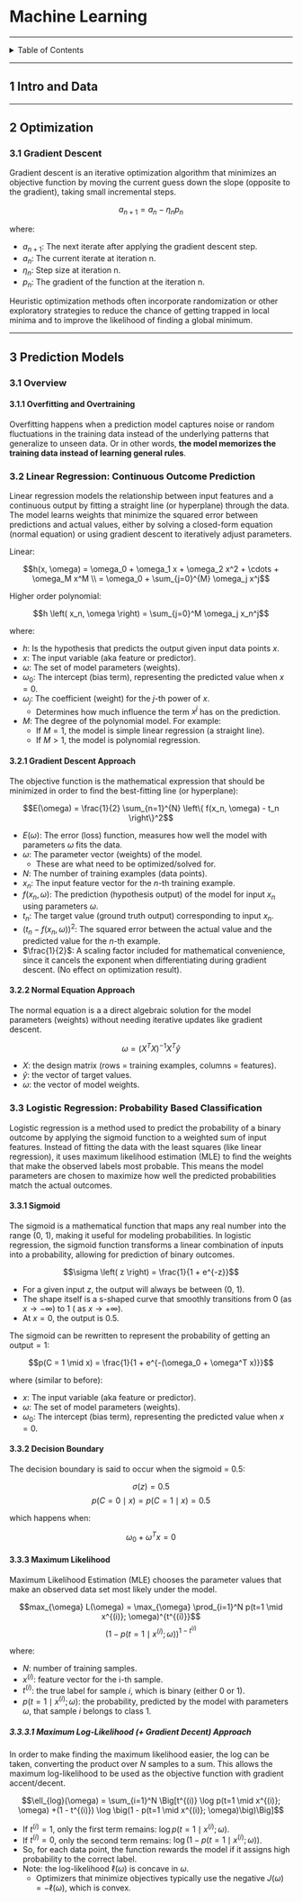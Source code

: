 # Machine Learning

---

<details markdown="1">
  <summary>Table of Contents</summary>

<!-- TOC -->
* [Machine Learning](#machine-learning)
  * [1 Intro and Data](#1-intro-and-data)
  * [2 Optimization](#2-optimization)
    * [3.1 Gradient Descent](#31-gradient-descent)
  * [3 Prediction Models](#3-prediction-models)
    * [3.1 Overview](#31-overview)
      * [3.1.1 Overfitting and Overtraining](#311-overfitting-and-overtraining)
    * [3.2 Linear Regression: Continuous Outcome Prediction](#32-linear-regression-continuous-outcome-prediction)
      * [3.2.1 Gradient Descent Approach](#321-gradient-descent-approach)
      * [3.2.2 Normal Equation Approach](#322-normal-equation-approach)
    * [3.3 Logistic Regression: Probability Based Classification](#33-logistic-regression-probability-based-classification)
      * [3.3.1 Sigmoid](#331-sigmoid)
      * [3.3.2 Decision Boundary](#332-decision-boundary)
      * [3.3.3 Maximum Likelihood](#333-maximum-likelihood)
        * [3.3.3.1 Maximum Log-Likelihood (+ Gradient Decent) Approach](#3331-maximum-log-likelihood--gradient-decent-approach)
<!-- TOC -->

</details>

---

## 1 Intro and Data

---

## 2 Optimization

### 3.1 Gradient Descent

Gradient descent is an iterative optimization algorithm that minimizes an objective function by
moving the current guess down the slope (opposite to the gradient), taking small incremental steps.

$$a_{n+1} = {a}_{n} - \eta_{n} p_{n}$$

where:

- $a_{n+1}$: The next iterate after applying the gradient descent step.
- $a_{n}$: The current iterate at iteration n.
- $\eta_n$: Step size at iteration n.
- $p_{n}$: The gradient of the function at the iteration n.

Heuristic optimization methods often incorporate randomization or other exploratory strategies to
reduce the chance of getting trapped in local minima and to improve the likelihood of finding a
global minimum.

---

## 3 Prediction Models

### 3.1 Overview

#### 3.1.1 Overfitting and Overtraining

Overfitting happens when a prediction model captures noise or random fluctuations in the training
data instead of the underlying patterns that generalize to unseen data. Or in other words, **the
model memorizes the training data instead of learning general rules**.

### 3.2 Linear Regression: Continuous Outcome Prediction

Linear regression models the relationship between input features and a continuous output by fitting
a straight line (or hyperplane) through the data. The model learns weights that minimize the squared
error between predictions and actual values, either by solving a closed-form equation (normal
equation) or using gradient descent to iteratively adjust parameters.

Linear:

$$h(x, \omega) = \omega_0 + \omega_1 x + \omega_2 x^2 + \cdots + \omega_M x^M \\ = \omega_0 + \sum_{j=0}^{M} \omega_j x^j$$

Higher order polynomial:

$$h \left( x_n, \omega \right) = \sum_{j=0}^M \omega_j x_n^j$$

where:

- $h$: Is the hypothesis that predicts the output given input data points $x$.
- $x$: The input variable (aka feature or predictor).
- $\omega$: The set of model parameters (weights).
- $\omega_0$: The intercept (bias term), representing the predicted value when $x = 0$.
- $\omega_j$: The coefficient (weight) for the $j$-th power of $x$.
    - Determines how much influence the term $x^j$ has on the prediction.
- $M$: The degree of the polynomial model. For example:
    - If $M = 1$, the model is simple linear regression (a straight line).
    - If $M > 1$, the model is polynomial regression.

#### 3.2.1 Gradient Descent Approach

The objective function is the mathematical expression that should be minimized in order to find the
best-fitting line (or hyperplane):

$$E(\omega) = \frac{1}{2} \sum_{n=1}^{N} \left\{ f(x_n, \omega) - t_n \right\}^2$$

- $E(\omega)$: The error (loss) function, measures how well the model with parameters $\omega$ fits
  the data.
- $\omega$: The parameter vector (weights) of the model.
    - These are what need to be optimized/solved for.
- $N$: The number of training examples (data points).
- $x_n$: The input feature vector for the $n$-th training example.
- $f \left( x_n, \omega \right)$: The prediction (hypothesis output) of the model for input $x_n$
  using parameters $\omega$.
- $t_n$: The target value (ground truth output) corresponding to input $x_n$.
- $\left( t_n - f(x_n, \omega) \right)^2$: The squared error between the actual value and the
  predicted value for the $n$-th example.
- $\frac{1}{2}$: A scaling factor included for mathematical convenience, since it cancels the
  exponent when differentiating during gradient descent. (No effect on optimization result).

#### 3.2.2 Normal Equation Approach

The normal equation is a a direct algebraic solution for the model parameters (weights) without
needing iterative updates like gradient descent.

$$\omega = (X^T X)^{-1} X^T \hat{y}$$

- $X$: the design matrix (rows = training examples, columns = features).
- $\hat{y}$: the vector of target values.
- $\omega$: the vector of model weights.

### 3.3 Logistic Regression: Probability Based Classification

Logistic regression is a method used to predict the probability of a binary outcome by applying the
sigmoid function to a weighted sum of input features. Instead of fitting the data with the least
squares (like linear regression), it uses maximum likelihood estimation (MLE) to find the weights
that make the observed labels most probable. This means the model parameters are chosen to maximize
how well the predicted probabilities match the actual outcomes.

#### 3.3.1 Sigmoid

The sigmoid is a mathematical function that maps any real number into the range (0, 1), making it
useful for modeling probabilities. In logistic regression, the sigmoid function transforms a linear
combination of inputs into a probability, allowing for prediction of binary outcomes.

$$\sigma \left( z \right) = \frac{1}{1 + e^{-z}}$$

- For a given input $z$, the output will always be between (0, 1).
- The shape itself is a s-shaped curve that smoothly transitions from 0 (as $x \to -\infty$) to 1 (
  as $x \to +\infty$).
- At $x = 0$, the output is 0.5.

The sigmoid can be rewritten to represent the probability of getting an $\mathrm{output} = 1$:

$$p(C = 1 \mid x) = \frac{1}{1 + e^{-(\omega_0 + \omega^T x)}}$$

where (similar to before):

- $x$: The input variable (aka feature or predictor).
- $\omega$: The set of model parameters (weights).
- $\omega_0$: The intercept (bias term), representing the predicted value when $x = 0$.

#### 3.3.2 Decision Boundary

The decision boundary is said to occur when the sigmoid = 0.5:

$$\sigma \left( z \right) = 0.5$$
$$p \left( C = 0 \mid x \right) = p \left( C = 1 \mid x \right) = 0.5$$

which happens when:

$$\omega_0 + \omega^T x = 0$$

#### 3.3.3 Maximum Likelihood

Maximum Likelihood Estimation (MLE) chooses the parameter values that make an observed data set most
likely under the model.

$$max_{\omega} L(\omega) = \max_{\omega} \prod_{i=1}^N p(t=1 \mid x^{(i)}; \omega)^{t^{(i)}}$$
$$\Big(1 - p(t=1 \mid x^{(i)}; \omega)\Big)^{1 - t^{(i)}}$$

where:

- $N$: number of training samples.
- $x^{(i)}$: feature vector for the i-th sample.
- $t^{(i)}$: the true label for sample $i$, which is binary (either 0 or 1).
- $p(t=1 \mid x^{(i)}; \omega)$: the probability, predicted by the model with parameters $\omega$,
  that sample $i$ belongs to class 1.

##### 3.3.3.1 Maximum Log-Likelihood (+ Gradient Decent) Approach

In order to make finding the maximum likelihood easier, the log can be taken, converting the product
over $N$ samples to a sum. This allows the maximum log-likelihood to be used as the objective
function with gradient accent/decent.

$$\ell_{log}(\omega) = \sum_{i=1}^N \Big[t^{(i)} \log p(t=1 \mid x^{(i)}; \omega) +(1 - t^{(i)}) \log \big(1 - p(t=1 \mid x^{(i)}; \omega)\big)\Big]$$

- If $t^{(i)} = 1$, only the first term remains: $\log p(t=1 \mid x^{(i)}; \omega)$.
- If $t^{(i)} = 0$, only the second term remains: $\log (1 - p(t=1 \mid x^{(i)}; \omega))$.
- So, for each data point, the function rewards the model if it assigns high probability to the
  correct label.
- Note: the log-likelihood $\ell(\omega)$ is concave in $\omega$.
    - Optimizers that minimize objectives typically use the negative $J(\omega) = -\ell(\omega)$,
      which is convex.
